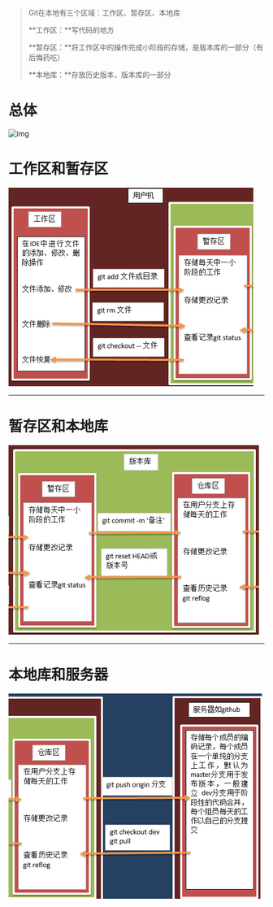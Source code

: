> Git在本地有三个区域：工作区、暂存区、本地库
>
> **工作区：**写代码的地方
>
> **暂存区：**将工作区中的操作完成小阶段的存储，是版本库的一部分（有后悔药吃）
>
> **本地库：**存放历史版本，版本库的一部分

# 总体

![img](https://img-blog.csdnimg.cn/20200804230553486.png?x-oss-process=image/watermark,type_ZmFuZ3poZW5naGVpdGk,shadow_10,text_aHR0cHM6Ly9ibG9nLmNzZG4ubmV0L0xlZ2VuZHNfTmV2ZXJfRGll,size_16,color_FFFFFF,t_70) 

# 工作区和暂存区 

![part2_3](1-Git本地结构.assets/part2_3.png)![点击并拖拽以移动](data:image/gif;base64,R0lGODlhAQABAPABAP///wAAACH5BAEKAAAALAAAAAABAAEAAAICRAEAOw==) 

---

# 暂存区和本地库

![part2_4_1](1-Git本地结构.assets/part2_4_1.png) 

---

# 本地库和服务器

![part2_9_1](1-Git本地结构.assets/part2_9_1.png) 